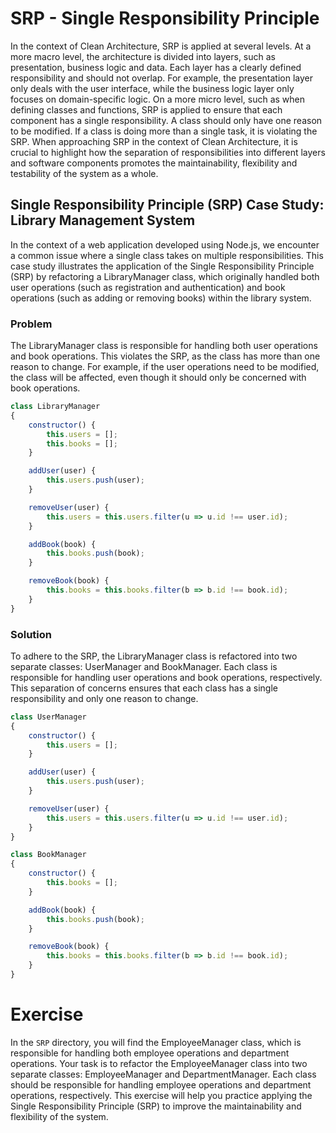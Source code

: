# SRP - Single Responsibility Principle
In the context of Clean Architecture, SRP is applied at several levels. At a more macro level, the architecture is divided into layers, such as presentation, business logic and data. Each layer has a clearly defined responsibility and should not overlap. For example, the presentation layer only deals with the user interface, while the business logic layer only focuses on domain-specific logic.
On a more micro level, such as when defining classes and functions, SRP is applied to ensure that each component has a single responsibility. A class should only have one reason to be modified. If a class is doing more than a single task, it is violating the SRP.
When approaching SRP in the context of Clean Architecture, it is crucial to highlight how the separation of responsibilities into different layers and software components promotes the maintainability, flexibility and testability of the system as a whole.

## Single Responsibility Principle (SRP) Case Study: Library Management System
In the context of a web application developed using Node.js, we encounter a common issue where a single class takes on multiple responsibilities. This case study illustrates the application of the Single Responsibility Principle (SRP) by refactoring a LibraryManager class, which originally handled both user operations (such as registration and authentication) and book operations (such as adding or removing books) within the library system.

### Problem
The LibraryManager class is responsible for handling both user operations and book operations. This violates the SRP, as the class has more than one reason to change. For example, if the user operations need to be modified, the class will be affected, even though it should only be concerned with book operations.

```javascript
class LibraryManager
{
    constructor() {
        this.users = [];
        this.books = [];
    }

    addUser(user) {
        this.users.push(user);
    }

    removeUser(user) {
        this.users = this.users.filter(u => u.id !== user.id);
    }

    addBook(book) {
        this.books.push(book);
    }

    removeBook(book) {
        this.books = this.books.filter(b => b.id !== book.id);
    }
}
```

### Solution
To adhere to the SRP, the LibraryManager class is refactored into two separate classes: UserManager and BookManager. Each class is responsible for handling user operations and book operations, respectively. This separation of concerns ensures that each class has a single responsibility and only one reason to change.

```javascript
class UserManager
{
    constructor() {
        this.users = [];
    }

    addUser(user) {
        this.users.push(user);
    }

    removeUser(user) {
        this.users = this.users.filter(u => u.id !== user.id);
    }
}

class BookManager
{
    constructor() {
        this.books = [];
    }

    addBook(book) {
        this.books.push(book);
    }

    removeBook(book) {
        this.books = this.books.filter(b => b.id !== book.id);
    }
}
```

# Exercise
In the `SRP` directory, you will find the EmployeeManager class, which is responsible for handling both employee operations and department operations. Your task is to refactor the EmployeeManager class into two separate classes: EmployeeManager and DepartmentManager. Each class should be responsible for handling employee operations and department operations, respectively. This exercise will help you practice applying the Single Responsibility Principle (SRP) to improve the maintainability and flexibility of the system.